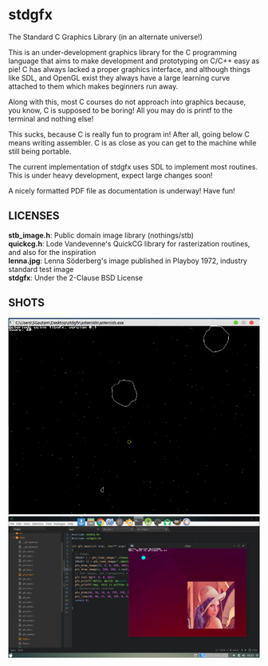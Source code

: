 # stdgfx
The Standard C Graphics Library (in an alternate universe!)

This is an under-development graphics library for the C programming language
that aims to make development and prototyping on C/C++ easy as pie! C has always
lacked a proper graphics interface, and although things like SDL, and OpenGL exist
they always have a large learning curve attached to them which makes beginners run
away. <br>

Along with this, most C courses do not approach into graphics because, you know,
C is supposed to be boring! All you may do is printf to the terminal and nothing else! <br>

This sucks, because C is really fun to program in! After all, going below C means writing
assembler. C is as close as you can get to the machine while still being portable. <br>

The current implementation of stdgfx uses SDL to implement most routines. This is under heavy
development, expect large changes soon! <br>

A nicely formatted PDF file as documentation is underway! Have fun! <br>

LICENSES
----

<b>stb_image.h</b>: Public domain image library (nothings/stb) <br>
<b>quickcg.h</b>: Lode Vandevenne's QuickCG library for rasterization routines, and also for the inspiration<br>
<b>lenna.jpg</b>: Lenna Söderberg's image published in Playboy 1972, industry standard test image<br>
<b>stdgfx</b>: Under the 2-Clause BSD License<br>

SHOTS
---

![Screenshot](shot2.jpg)
![Screenshot](scrot.png)